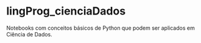 # lingProg_cienciaDados
Notebooks com conceitos básicos de Python que podem ser aplicados em Ciência de Dados.
